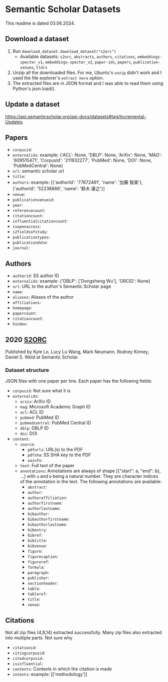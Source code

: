 # Semantic Scholar Datasets
This readme is dated 03.06.2024.  

## Download a dataset
1. Run `download_dataset.download_dataset("s2orc")`
    - Available datasets: `s2orc`, `abstracts`, `authors`, `citations`, `embeddings-specter_v1`, `embeddings-specter_v2`, `paper-ids`, `papers`, `publication-venues`, `tldrs`
2. Unzip all the downloaded files. For me, Ubuntu's `unzip` didn't work and I used the file explorer's `extract here` option.
3. The extracted files are in JSON format and I was able to read them using Python's json.load().

## Update a dataset
https://api.semanticscholar.org/api-docs/datasets#tag/Incremental-Updates

## Papers
- `corpusid`:
- `externalids`: example: {'ACL': None, 'DBLP': None, 'ArXiv': None, 'MAG': '609515471', 'CorpusId': '211932277', 'PubMed': None, 'DOI': None, 'PubMedCentral': None}
- `url`: semantic scholar url
- `title`:
- `authors`: example: [{'authorId': '77672491', 'name': '加藤 智美'}, {'authorId': '52238866', 'name': '鈴木 康之'}]
- `venue`:
- `publicationvenueid`:
- `year`:
- `referencecount`:
- `citationcount`:
- `influentialcitationcount`:
- `isopenaccess`:
- `s2fieldsofstudy`:
- `publicationtypes`:
- `publicationdate`:
- `journal`:

## Authors
- `authorid`: SS author ID
- `externalids`: example: {'DBLP': ['Dongsheng Wu'], 'ORCID': None}
- `url`: URL to the author's Semantic Scholar page
- `name`: 
- `aliases`: Aliases of the author
- `affiliations`: 
- `homepage`: 
- `papercount`: 
- `citationcount`: 
- `hindex`: 

## 2020 [S2ORC](https://allenai.org/data/s2orc)
Published by Kyle Lo, Lucy Lu Wang, Mark Neumann, Rodney Kinney, Daniel S. Weld at Semantic Scholar.  


### Dataset structure
JSON files with one paper per line. Each paper has the following fields:
- `corpusid`: Not sure what it is
- `externalids`: 
    - `arxiv`: ArXiv ID
    - `mag`: Microsoft Academic Graph ID
    - `acl`: ACL ID
    - `pubmed`: PubMed ID
    - `pubmedcentral`: PubMed Central ID
    - `dblp`: DBLP ID
    - `doi`: DOI
- `content`:
    - `source`: 
        - `pdfurls`: URL(s) to the PDF
        - `pdfsha`: SS SHA key to the PDF
        - `oainfo`:
    - `text`: Full text of the paper
    - `annotations`: Annotations are always of shape [{"start": a, "end": b}, ...] with `a` and `b` being a natural number. They are character indices of the annotation in the text. The following annotations are available:
        - `abstract`: 
        - `author`: 
        - `authoraffiliation`: 
        - `authorfirstname`: 
        - `authorlastname`: 
        - `bibauthor`: 
        - `bibauthorfirstname`: 
        - `bibauthorlastname`: 
        - `bibentry`: 
        - `bibref`: 
        - `bibtitle`: 
        - `bibvenue`: 
        - `figure`: 
        - `figurecaption`: 
        - `figureref`: 
        - `formula`: 
        - `paragraph`: 
        - `publisher`: 
        - `sectionheader`: 
        - `table`: 
        - `tableref`: 
        - `title`: 
        - `venue`: 

## Citations
Not all zip files (4,8,14) extracted successfully. Many zip files also extracted into multiple parts. Not sure why
- `citationid`:
- `citingcorpusid`: 
- `citedcorpusid`: 
- `isinfluential`:
- `contexts`: Contexts in which the citation is made
- `intents`: example: [['methodology']]